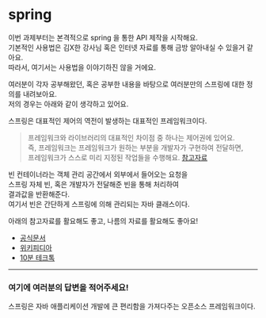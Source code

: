 # spring
이번 과제부터는 본격적으로 spring 을 통한 API 제작을 시작해요.  
기본적인 사용법은 김X한 강사님 혹은 인터넷 자료를 통해 금방 알아내실 수 있을거 같아요.  
따라서, 여기서는 사용법을 이야기하진 않을 거에요.  
  
여러분이 각자 공부해왔던, 혹은 공부한 내용을 바탕으로 여러분만의 스프링에 대한 정의를 내려보아요.  
저의 경우는 아래와 같이 생각하고 있어요.

스프링은 대표적인 제어의 역전이 발생하는 대표적인 프레임워크이다.

> 프레임워크와 라이브러리의 대표적인 차이점 중 하나는 제어권에 있어요.  
> 즉, 프레임워크는 프레임워크가 원하는 부분을 개발자가 구현하여 전달하면,  
> 프레임워크가 스스로 미리 지정된 작업들을 수행해요. 
> [참고자료](https://www.youtube.com/watch?v=HioISogxgOE)

빈 컨테이너라는 객체 관리 공간에서 외부에서 들어오는 요청을  
스프링 자체 빈, 혹은 개발자가 전달해준 빈을 통해 처리하여  
결과값을 반환해준다.  
여기서 빈은 간단하게 스프링에 의해 관리되는 자바 클래스이다.

아래의 참고자료를 활요해도 좋고, 나름의 자료를 활요해도 좋아요!
* [공식문서](https://docs.spring.io/spring-framework/reference/index.html)
* [위키피디아](https://en.wikipedia.org/wiki/Spring_Framework)
* [10분 테크톡](https://www.youtube.com/watch?v=YdE4krx0dsM)

---
### 여기에 여러분의 답변을 적어주세요!
스프링은 자바 애플리케이션 개발에 큰 편리함을 가져다주는 오픈소스 프레임워크이다.